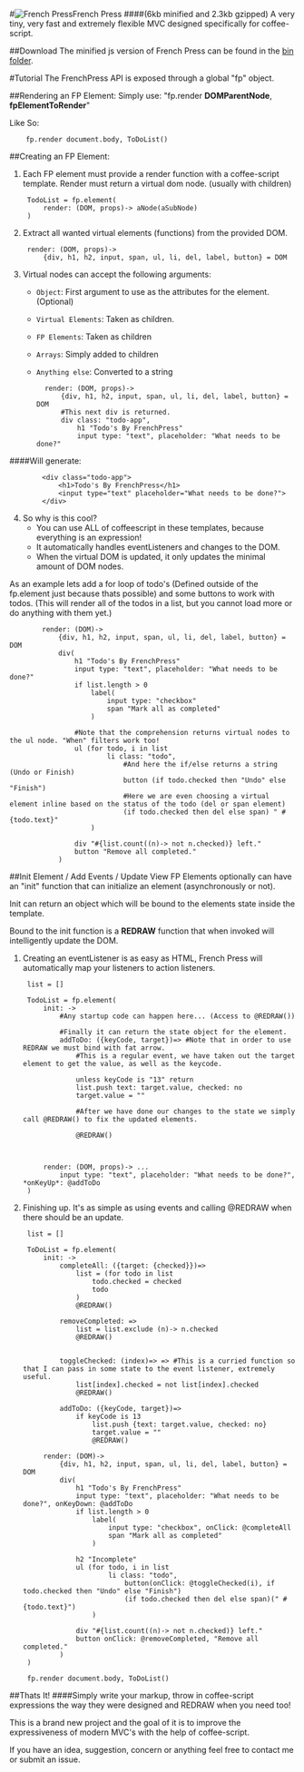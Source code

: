 #![French Press](http://dylanpiercey.com/img/fp.png)French Press 
####(6kb minified and 2.3kb gzipped)
A very tiny, very fast and extremely flexible MVC designed specifically for coffee-script.

##Download
The minified js version of French Press can be found in the [bin folder](https://github.com/DylanPiercey/FrenchPress/blob/master/bin/frenchpress.min.js).

#Tutorial
The FrenchPress API is exposed through a global "fp" object.

##Rendering an FP Element:
Simply use: "fp.render **DOMParentNode**, **fpElementToRender**"

Like So:

        fp.render document.body, ToDoList()

##Creating an FP Element:

1. Each FP element must provide a render function with a coffee-script template.
Render must return a virtual dom node. (usually with children)
        
        TodoList = fp.element(
            render: (DOM, props)-> aNode(aSubNode)
        )
    
2. Extract all wanted virtual elements (functions) from the provided DOM.

        render: (DOM, props)->
            {div, h1, h2, input, span, ul, li, del, label, button} = DOM
        
3. Virtual nodes can accept the following arguments:
    + `Object`: First argument to use as the attributes for the element. (Optional)
    + `Virtual Elements`: Taken as children.
    + `FP Elements`: Taken as children
    + `Arrays`: Simply added to children
    + `Anything else`: Converted to a string

            render: (DOM, props)->
                {div, h1, h2, input, span, ul, li, del, label, button} = DOM
                #This next div is returned.
                div class: "todo-app",
                    h1 "Todo's By FrenchPress" 
                    input type: "text", placeholder: "What needs to be done?"
####Will generate:

            <div class="todo-app">
                <h1>Todo's By FrenchPress</h1>
                <input type="text" placeholder="What needs to be done?">
            </div>
        
4. So why is this cool?
    + You can use ALL of coffeescript in these templates, because everything is an expression!
    + It automatically handles eventListeners and changes to the DOM.
    + When the virtual DOM is updated, it only updates the minimal amount of DOM nodes.
    
As an example lets add a for loop of todo's (Defined outside of the fp.element just because thats possible) and some buttons to work with todos. (This will render all of the todos in a list, but you cannot load more or do anything with them yet.)

            render: (DOM)->
                {div, h1, h2, input, span, ul, li, del, label, button} = DOM
                div(
                    h1 "Todo's By FrenchPress"
                    input type: "text", placeholder: "What needs to be done?"
                    if list.length > 0
                        label(
                            input type: "checkbox"
                            span "Mark all as completed"
                        )
        
                    #Note that the comprehension returns virtual nodes to the ul node. "When" filters work too!
                    ul (for todo, i in list
                            li class: "todo",
                                #And here the if/else returns a string (Undo or Finish)
                                button (if todo.checked then "Undo" else "Finish")
                                #Here we are even choosing a virtual element inline based on the status of the todo (del or span element)
                                (if todo.checked then del else span) " #{todo.text}"
                        )
        
                    div "#{list.count((n)-> not n.checked)} left."
                    button "Remove all completed."
                )
        
##Init Element / Add Events / Update View
FP Elements optionally can have an "init" function that can initialize an element (asynchronously or not).

Init can return an object which will be bound to the elements state inside the template.

Bound to the init function is a **REDRAW** function that when invoked will intelligently update the DOM.

1. Creating an eventListener is as easy as HTML, French Press will automatically map your listeners to action listeners.

        list = []
    
        TodoList = fp.element(
            init: ->
                #Any startup code can happen here... (Access to @REDRAW())
                
                #Finally it can return the state object for the element.
                addToDo: ({keyCode, target})=> #Note that in order to use REDRAW we must bind with fat arrow.
                    #This is a regular event, we have taken out the target element to get the value, as well as the keycode.
                    
                    unless keyCode is "13" return
                    list.push text: target.value, checked: no
                    target.value = ""
                    
                    #After we have done our changes to the state we simply call @REDRAW() to fix the updated elements.
                    
                    @REDRAW()
                
            
            
            render: (DOM, props)-> ...
                input type: "text", placeholder: "What needs to be done?", *onKeyUp*: @addToDo
        )
    
2. Finishing up.
It's as simple as using events and calling @REDRAW when there should be an update.

        list = []

        ToDoList = fp.element(
            init: ->
                completeAll: ({target: {checked}})=>
                    list = (for todo in list
                        todo.checked = checked
                        todo
                    )
                    @REDRAW()
        
                removeCompleted: =>
                    list = list.exclude (n)-> n.checked
                    @REDRAW()
        
        
                toggleChecked: (index)=> => #This is a curried function so that I can pass in some state to the event listener, extremely useful.
                    list[index].checked = not list[index].checked
                    @REDRAW()
        
                addToDo: ({keyCode, target})=>
                    if keyCode is 13
                        list.push {text: target.value, checked: no}
                        target.value = ""
                        @REDRAW()
        
            render: (DOM)->
                {div, h1, h2, input, span, ul, li, del, label, button} = DOM
                div(
                    h1 "Todo's By FrenchPress"
                    input type: "text", placeholder: "What needs to be done?", onKeyDown: @addToDo
                    if list.length > 0
                        label(
                            input type: "checkbox", onClick: @completeAll
                            span "Mark all as completed"
                        )
        
                    h2 "Incomplete"
                    ul (for todo, i in list
                            li class: "todo",
                                button(onClick: @toggleChecked(i), if todo.checked then "Undo" else "Finish")
                                (if todo.checked then del else span)(" #{todo.text}")
                        )
        
                    div "#{list.count((n)-> not n.checked)} left."
                    button onClick: @removeCompleted, "Remove all completed."
                )
        )
        
        fp.render document.body, ToDoList()
        
##Thats It!
####Simply write your markup, throw in coffee-script expressions the way they were designed and REDRAW when you need too!

This is a brand new project and the goal of it is to improve the expressiveness of modern MVC's with the help of coffee-script.

If you have an idea, suggestion, concern or anything feel free to contact me or submit an issue.